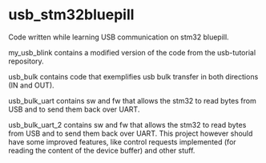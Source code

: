 # usb_stm32bluepill
Code written while learning USB communication on stm32 bluepill.

my_usb_blink contains a modified version of the code from the usb-tutorial repository.

usb_bulk contains code that exemplifies usb bulk transfer in both directions (IN and OUT).

usb_bulk_uart contains sw and fw that allows the stm32 to read bytes from USB and to send them back over UART.

usb_bulk_uart_2 contains sw and fw that allows the stm32 to read bytes from USB and to send them back over UART. This project however should have some improved features, like control requests implemented (for reading the content of the device buffer) and other stuff.
